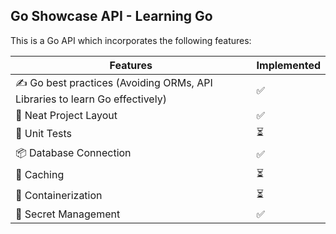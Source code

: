 ## Go Showcase API - Learning Go

This is a Go API which incorporates the following features:

| Features  | Implemented |
| ------------- | ------------- |
| ✍️ Go best practices (Avoiding ORMs, API Libraries to learn Go effectively)   | ✅  |
| 🧱 Neat Project Layout  | ✅  |
| 🧪 Unit Tests  | ⏳  |
| 📦 Database Connection  | ✅  |
| 💾 Caching  | ⏳  |
| 🥡 Containerization  | ⏳  |
| 🚫 Secret Management  | ✅  |